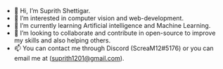 - 👋 Hi, I’m Suprith Shettigar.
- 👀 I’m interested in computer vision and web-development.
- 🌱 I’m currently learning Artificial intelligence and Machine Learning.
- 💞️ I’m looking to collaborate and contribute in open-source to improve my skills and also helping others.
- 📫 You can contact me through Discord (ScreaM12#5176) or you can email me at (suprith1201@gmail.com).

<!---
Cobalt9000/Cobalt9000 is a ✨ special ✨ repository because its `README.md` (this file) appears on your GitHub profile.
You can click the Preview link to take a look at your changes.
--->
